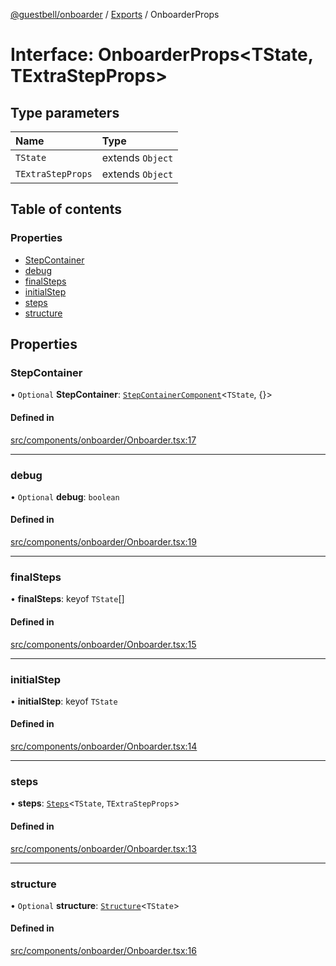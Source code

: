 [@guestbell/onboarder](../README.md) / [Exports](../modules.md) / OnboarderProps

# Interface: OnboarderProps<TState, TExtraStepProps\>

## Type parameters

| Name | Type |
| :------ | :------ |
| `TState` | extends `Object` |
| `TExtraStepProps` | extends `Object` |

## Table of contents

### Properties

- [StepContainer](OnboarderProps.md#stepcontainer)
- [debug](OnboarderProps.md#debug)
- [finalSteps](OnboarderProps.md#finalsteps)
- [initialStep](OnboarderProps.md#initialstep)
- [steps](OnboarderProps.md#steps)
- [structure](OnboarderProps.md#structure)

## Properties

### StepContainer

• `Optional` **StepContainer**: [`StepContainerComponent`](../modules.md#stepcontainercomponent)<`TState`, {}\>

#### Defined in

[src/components/onboarder/Onboarder.tsx:17](https://github.com/guestbell/onboarder/blob/cd32abf/src/components/onboarder/Onboarder.tsx#L17)

___

### debug

• `Optional` **debug**: `boolean`

#### Defined in

[src/components/onboarder/Onboarder.tsx:19](https://github.com/guestbell/onboarder/blob/cd32abf/src/components/onboarder/Onboarder.tsx#L19)

___

### finalSteps

• **finalSteps**: keyof `TState`[]

#### Defined in

[src/components/onboarder/Onboarder.tsx:15](https://github.com/guestbell/onboarder/blob/cd32abf/src/components/onboarder/Onboarder.tsx#L15)

___

### initialStep

• **initialStep**: keyof `TState`

#### Defined in

[src/components/onboarder/Onboarder.tsx:14](https://github.com/guestbell/onboarder/blob/cd32abf/src/components/onboarder/Onboarder.tsx#L14)

___

### steps

• **steps**: [`Steps`](../modules.md#steps)<`TState`, `TExtraStepProps`\>

#### Defined in

[src/components/onboarder/Onboarder.tsx:13](https://github.com/guestbell/onboarder/blob/cd32abf/src/components/onboarder/Onboarder.tsx#L13)

___

### structure

• `Optional` **structure**: [`Structure`](../modules.md#structure)<`TState`\>

#### Defined in

[src/components/onboarder/Onboarder.tsx:16](https://github.com/guestbell/onboarder/blob/cd32abf/src/components/onboarder/Onboarder.tsx#L16)
